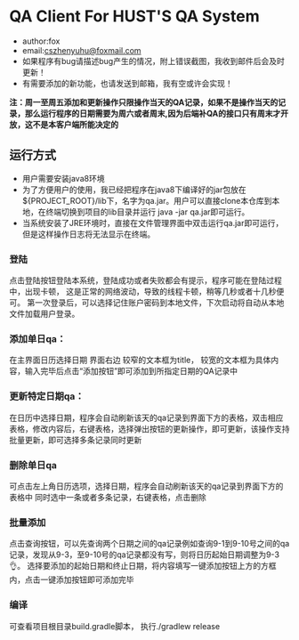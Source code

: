 # QA Client For HUST'S QA System
- author:fox
- email:cszhenyuhu@foxmail.com
- 如果程序有bug请描述bug产生的情况，附上错误截图，我收到邮件后会及时更新！
- 有需要添加的新功能，也请发送到邮箱，我有空或许会实现！

**注：周一至周五添加和更新操作只限操作当天的QA记录，如果不是操作当天的记录，那么运行程序的日期需要为周六或者周末,因为后端补QA的接口只有周末才开放，这不是本客户端所能决定的**
## 运行方式
- 用户需要安装java8环境
- 为了方便用户的使用，我已经把程序在java8下编译好的jar包放在${PROJECT_ROOT}/lib下，名字为qa.jar。用户可以直接clone本仓库到本地，在终端切换到项目的lib目录并运行 java -jar qa.jar即可运行。
- 当系统安装了JRE环境时，直接在文件管理界面中双击运行qa.jar即可运行，但是这样操作日志将无法显示在终端。


### 登陆
点击登陆按钮登陆本系统，登陆成功或者失败都会有提示，程序可能在登陆过程中，出现卡顿，
这是正常的网络波动，导致的线程卡顿，稍等几秒或者十几秒便可。
第一次登录后，可以选择记住账户密码到本地文件，下次启动将自动从本地文件加载用户登录。


### 添加单日qa：
在主界面日历选择日期
界面右边 较窄的文本框为title，
较宽的文本框为具体内容，输入完毕后点击“添加按钮”即可添加到所指定日期的QA记录中


### 更新特定日期qa：
在日历中选择日期，程序会自动刷新该天的qa记录到界面下方的表格，双击相应表格，修改内容后，右键表格，选择弹出按钮的更新操作，即可更新，该操作支持批量更新，即可选择多条记录同时更新

### 删除单日qa
可点击左上角日历选项，选择日期，程序会自动刷新该天的qa记录到界面下方的表格中
同时选中一条或者多条记录，右键表格，点击删除

### 批量添加
点击查询按钮，可以先查询两个日期之间的qa记录例如查询9-1到9-10号之间的qa记录，发现从9-3，至9-10号的qa记录都没有写，则将日历起始日期调整为9-3👌。
选择要添加的起始日期和终止日期，将内容填写一键添加按钮上方的方框内，点击一键添加按钮即可添加完毕

### 编译
可查看项目根目录build.gradle脚本， 执行./gradlew release 

